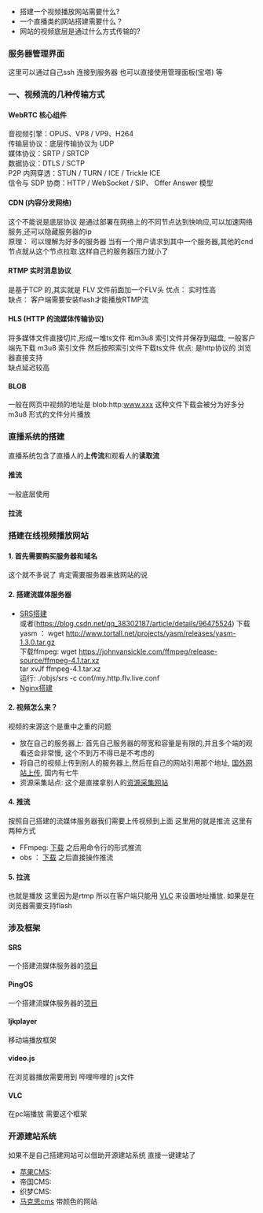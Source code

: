 
* 搭建一个视频播放网站需要什么?
* 一个直播类的网站搭建需要什么？
* 网站的视频底层是通过什么方式传输的?

### 服务器管理界面
   这里可以通过自己ssh 连接到服务器 也可以直接使用管理面板(宝塔) 等

### 一、视频流的几种传输方式
   
   #### WebRTC 核心组件
   音视频引擎：OPUS、VP8 / VP9、H264  
   传输层协议：底层传输协议为 UDP  
   媒体协议：SRTP / SRTCP  
   数据协议：DTLS / SCTP  
   P2P 内网穿透：STUN / TURN / ICE / Trickle ICE  
   信令与 SDP 协商：HTTP / WebSocket / SIP、 Offer Answer 模型  
   
   
   #### CDN (内容分发网络)
   这个不能说是底层协议 是通过部署在网络上的不同节点达到快响应,可以加速网络服务,还可以隐藏服务器的ip  
   原理： 可以理解为好多的服务器 当有一个用户请求到其中一个服务器,其他的cnd节点就从这个节点拉取.这样自己的服务器压力就小了
   
   #### RTMP 实时消息协议
   是基于TCP 的,其实就是 FLV 文件前面加一个FLV头
   优点： 实时性高  
   缺点： 客户端需要安装flash才能播放RTMP流
   
   #### HLS (HTTP 的流媒体传输协议)
   将多媒体文件直接切片,形成一堆ts文件 和m3u8 索引文件并保存到磁盘, 一般客户端先下载 m3u8 索引文件 然后按照索引文件下载ts文件
   优点: 是http协议的 浏览器直接支持  
   缺点延迟较高  
   
   #### BLOB 
   一般在网页中视频的地址是  blob:http:www.xxx   这种文件下载会被分为好多分 m3u8 形式的文件分片播放


### 直播系统的搭建
   直播系统包含了直播人的**上传流**和观看人的**读取流**
   
   #### 推流
   一般底层使用
   
   #### 拉流
   
   
   

### 搭建在线视频播放网站
   #### 1. 首先需要购买服务器和域名 
   这个就不多说了 肯定需要服务器来放网站的说
   
   #### 2. 搭建流媒体服务器
   * [SRS搭建](https://www.cnblogs.com/innershare/p/11045363.html)  
     或者(https://blog.csdn.net/qq_38302187/article/details/96475524)
        下载yasm ： wget http://www.tortall.net/projects/yasm/releases/yasm-1.3.0.tar.gz  
        下载ffmpeg: wget https://johnvansickle.com/ffmpeg/release-source/ffmpeg-4.1.tar.xz  
        tar xvJf ffmpeg-4.1.tar.xz  
        运行: ./objs/srs -c conf/my.http.flv.live.conf
   * [Nginx搭建](https://blog.csdn.net/qq_38302187/article/details/96475524)
   
   #### 2. 视频怎么来？
   视频的来源这个是重中之重的问题
   * 放在自己的服务器上: 首先自己服务器的带宽和容量是有限的,并且多个端的观看还会非常慢, 这个不到万不得已是不考虑的
   * 将自己的视频上传到别人的服务器上,然后在自己的网站引用那个地址, [国外网站上传](https://www.alliance4creativity.com/where-to-watch/), 国内有七牛
   * 资源采集站点: 这个是直接拿别人的[资源采集网站](https://14ysdg.com/archives/82)
   
   #### 4. 推流
   按照自己搭建的流媒体服务器我们需要上传视频到上面 这里用的就是推流 这里有两种方式
   * FFmpeg: [下载](http://ffmpeg.org/download.html) 之后用命令行的形式推流
   * obs ： [下载](https://obsproject.com/) 之后直接操作推流
   
   #### 5. 拉流
   也就是播放 这里因为是rtmp 所以在客户端只能用 [VLC](https://www.videolan.org/) 来设置地址播放. 如果是在浏览器需要支持flash
   
   
   
   

### 涉及框架

   #### SRS 
   一个搭建流媒体服务器的[项目](https://github.com/winlinvip/srs/tree/3.0release)
   
   #### PingOS
   一个搭建流媒体服务器的[项目](https://github.com/pingostack/pingos)

   #### Ijkplayer 
   移动端播放框架
   
   #### video.js
   在浏览器播放需要用到 哔哩哔哩的 js文件
   
   #### VLC 
   在pc端播放 需要这个框架


### 开源建站系统
   如果不是自己搭建网站可以借助开源建站系统 直接一键建站了
   * [苹果CMS](http://www.maccms.com/down.html):     
   * 帝国CMS:
   * 织梦CMS:
   * [马克思cms](http://www.makesicms.com/)  带颜色的网站
   

   
   
   
   
   
   
   
   
   
   
   
   
   
   